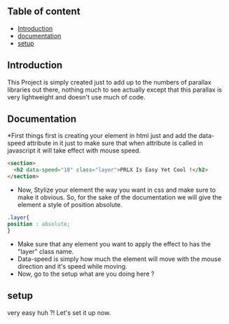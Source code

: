 

## Table of content
* [Introduction](#introduction)
* [documentation](#documentation)
* [setup](#setup)

## Introduction
This Project is simply created just to add up to the numbers of parallax libraries out there, nothing much to see actually except that this parallax is very lightweight and doesn't use much of code.

## Documentation
*First things first is creating your element in html just and add the data-speed attribute in it just to make sure that when attribute is called in javascript it will take effect with mouse speed.

```html 
<section>
  <h2 data-speed="10" class="layer">PRLX Is Easy Yet Cool !</h2>
</section>
  ```
* Now, Stylize your element the way you want in css and make sure to make it obvious. So, for the sake of the documentation we will give the element a style of position absolute.
```css
.layer{
position : absolute;
}
```
* Make sure that any element you want to apply the effect to has the "layer" class name.
* Data-speed is simply how much the element will move with the mouse direction and it's speed while moving.
* Now, go to the setup what are you doing here ?

## setup
very easy huh ?! Let's set it up now.
